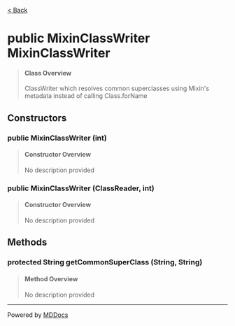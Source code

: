 [< Back](../README.md)
# public MixinClassWriter MixinClassWriter #
>#### Class Overview ####
>ClassWriter which resolves common superclasses using Mixin's metadata instead
 of calling Class.forName
## Constructors ##
### public MixinClassWriter (int) ###
>#### Constructor Overview ####
>No description provided
>
### public MixinClassWriter (ClassReader, int) ###
>#### Constructor Overview ####
>No description provided
>
## Methods ##
### protected String getCommonSuperClass (String, String) ###
>#### Method Overview ####
>No description provided
>

---
Powered by [MDDocs](https://github.com/VRCube/MDDocs)